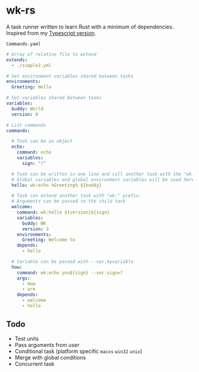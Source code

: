 # wk-rs

A task runner written to learn Rust with a minimum of dependencies. Inspired from my [Typescript version](https://github.com/wk-js/command).

`Commands.yaml`

```yaml
# Array of relative file to extend
extends:
  - ./simple2.yml

# Set environment variables shared between tasks
environments:
  Greeting: Hello

# Set variables shared between tasks
variables:
  buddy: World
  version: 0

# List commands
commands:

  # Task can be an object
  echo:
    command: echo
    variables:
      sign: "!"

  # Task can be written in one line and call another task with the "wk:" prefix.
  # Global variables and global environment variables will be used here.
  hello: wk:echo %Greeting% ${buddy}

  # Task can extend another task with "wk:" prefix.
  # Arguments can be passed to the child task
  welcome:
    command: wk:hello ${version}${sign}
    variables:
      buddy: WK
      version: 3
    environments:
      Greeting: Welcome to
    depends:
      - hello

  # Variable can be passed with --var.myvariable
  how:
    command: wk:echo you${sign} --var.sign=?
    args:
      - How
      - are
    depends:
      - welcome
      - hello
```

## Todo

* Test units
* Pass arguments from user
* Conditional task (platform specific `macos` `win32` `unix`)
* Merge with global conditions
* Concurrent task